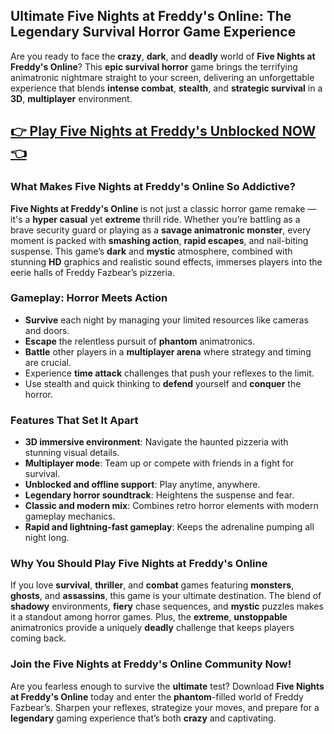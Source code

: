 ## Ultimate Five Nights at Freddy's Online: The Legendary Survival Horror Game Experience

Are you ready to face the **crazy**, **dark**, and **deadly** world of **Five Nights at Freddy's Online**? This **epic survival horror** game brings the terrifying animatronic nightmare straight to your screen, delivering an unforgettable experience that blends **intense combat**, **stealth**, and **strategic survival** in a **3D**, **multiplayer** environment.

## <a href="https://1kb.link/XEI1MO">👉 Play Five Nights at Freddy's Unblocked NOW 👈</a>

### What Makes Five Nights at Freddy's Online So Addictive?

**Five Nights at Freddy's Online** is not just a classic horror game remake — it's a **hyper casual** yet **extreme** thrill ride. Whether you’re battling as a brave security guard or playing as a **savage animatronic monster**, every moment is packed with **smashing action**, **rapid escapes**, and nail-biting suspense. This game’s **dark** and **mystic** atmosphere, combined with stunning **HD** graphics and realistic sound effects, immerses players into the eerie halls of Freddy Fazbear’s pizzeria.

### Gameplay: Horror Meets Action

* **Survive** each night by managing your limited resources like cameras and doors.
* **Escape** the relentless pursuit of **phantom** animatronics.
* **Battle** other players in a **multiplayer arena** where strategy and timing are crucial.
* Experience **time attack** challenges that push your reflexes to the limit.
* Use stealth and quick thinking to **defend** yourself and **conquer** the horror.

### Features That Set It Apart

* **3D immersive environment**: Navigate the haunted pizzeria with stunning visual details.
* **Multiplayer mode**: Team up or compete with friends in a fight for survival.
* **Unblocked and offline support**: Play anytime, anywhere.
* **Legendary horror soundtrack**: Heightens the suspense and fear.
* **Classic and modern mix**: Combines retro horror elements with modern gameplay mechanics.
* **Rapid and lightning-fast gameplay**: Keeps the adrenaline pumping all night long.

### Why You Should Play Five Nights at Freddy's Online

If you love **survival**, **thriller**, and **combat** games featuring **monsters**, **ghosts**, and **assassins**, this game is your ultimate destination. The blend of **shadowy** environments, **fiery** chase sequences, and **mystic** puzzles makes it a standout among horror games. Plus, the **extreme**, **unstoppable** animatronics provide a uniquely **deadly** challenge that keeps players coming back.

### Join the Five Nights at Freddy's Online Community Now!

Are you fearless enough to survive the **ultimate** test? Download **Five Nights at Freddy's Online** today and enter the **phantom**-filled world of Freddy Fazbear’s. Sharpen your reflexes, strategize your moves, and prepare for a **legendary** gaming experience that’s both **crazy** and captivating.
